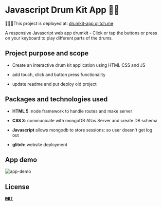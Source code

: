# Javascript Drum Kit App 🥁🎵

  

🚀💪🏽This project is deployed at: [drumkit-app.glitch.me](https://drumkit-app.glitch.me/)

  

A responsive Javascript web app drumkit - Click or tap the buttons or press on your keyboard to play different parts of the drums.

  

## Project purpose and scope

  

- Create an interactive drum kit application using HTML CSS and JS 

- add touch, click and button press functionality 
- update readme and put deploy old project

## **Packages and technologies used**

  

- **HTML 5**: node framework to handle routes and make server

- **CSS 3**: communicate with mongoDB Atlas Server and create DB schema

- **Javascript** allows mongodb to store sessions: so user doesn't get log out

- **glitch:** website deployment


  

## App demo

  

![app-demo](https://i.imgur.com/ShLE5AU.png)
 
  


## **License**

  

**[MIT](https://choosealicense.com/licenses/mit/)**
